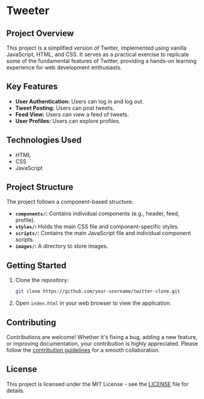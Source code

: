 # Tweeter

## Project Overview

This project is a simplified version of Twitter, implemented using vanilla JavaScript, HTML, and CSS. It serves as a practical exercise to replicate some of the fundamental features of Twitter, providing a hands-on learning experience for web development enthusiasts.

## Key Features

- **User Authentication:** Users can log in and log out.
- **Tweet Posting:** Users can post tweets.
- **Feed View:** Users can view a feed of tweets.
- **User Profiles:** Users can explore profiles.

## Technologies Used

- HTML
- CSS
- JavaScript

## Project Structure

The project follows a component-based structure:

- **`components/`:** Contains individual components (e.g., header, feed, profile).
- **`styles/`:** Holds the main CSS file and component-specific styles.
- **`scripts/`:** Contains the main JavaScript file and individual component scripts.
- **`images/`:** A directory to store images.

## Getting Started

1. Clone the repository:

   ```bash
   git clone https://github.com/your-username/twitter-clone.git
   ```

2. Open `index.html` in your web browser to view the application.

## Contributing

Contributions are welcome! Whether it's fixing a bug, adding a new feature, or improving documentation, your contribution is highly appreciated. Please follow the [contribution guidelines](CONTRIBUTING.md) for a smooth collaboration.

## License

This project is licensed under the MIT License - see the [LICENSE](LICENSE) file for details.
